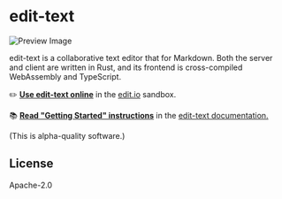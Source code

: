 # edit-text

![Preview Image](https://user-images.githubusercontent.com/80639/42796912-9f2ae852-895a-11e8-9aae-9dede91296bf.png)

edit-text is a collaborative text editor that for Markdown. Both the server and client are written in Rust, and its frontend is cross-compiled WebAssembly and TypeScript.

✏️ [**Use edit-text online**](http://sandbox.edit.io/) in the [edit.io](http://edit.io) sandbox.

📚 [**Read "Getting Started" instructions**](http://timryan.org/edit-text/book/getting-started.html) in the [edit-text documentation.](http://tcr.github.io/edit-text/)

(This is alpha-quality software.)

## License

Apache-2.0
